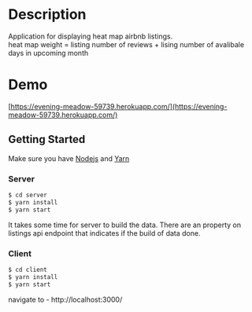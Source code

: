 # Description
Application for displaying heat map airbnb listings.
<br>
heat map weight  = listing number of reviews + lising number of avalibale days in upcoming month
# Demo
[https://evening-meadow-59739.herokuapp.com/](https://evening-meadow-59739.herokuapp.com/)

## Getting Started
Make sure you have [Nodejs](https://nodejs.org/) and [Yarn](https://yarnpkg.com/)

### Server

```bash
$ cd server
$ yarn install 
$ yarn start 
```

It takes some time for server to build the data.
There are an property on listings api endpoint that indicates if the build of data done.

### Client

```bash
$ cd client
$ yarn install 
$ yarn start 
```
navigate to - http://localhost:3000/
